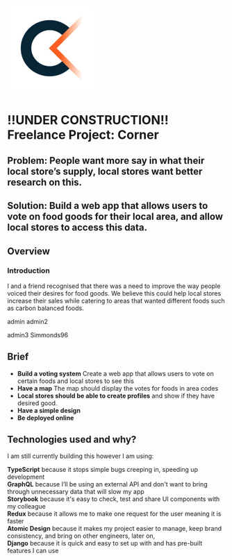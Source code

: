 # <img src='readme/Temp.png' width='200'>

<h1>!!UNDER CONSTRUCTION!! Freelance Project: Corner</h1>
 
<h2>Problem: People want more say in what their local store’s supply, local stores want better research on this.</h2>
 
<h2>Solution: Build a web app that allows users to vote on food goods for their local area, and allow local stores to access this data.</h2>
 
<!-- | Contents                      |                                |
| ----------------------------- | ------------------------------ |
| 1. [Overview](#overview)      | 6. [Future content](#future)   |
| 2. [Brief](#brief)            | 7. [Wins](#wins)               |
| 3. [Technologies used](#tech) | 8. [Blockers](#blockers)       |
| 4. [App](#app)                | 9. [Bugs](#bugs)               |
| 5. [Approach](#approach)      | 10. [Future learnings](#learn) | -->
 
<h2 name='overview'>Overview</h2>
 
<h3>Introduction</h3>
 
I and a friend recognised that there was a need to improve the way people voiced their desires
for food goods. We believe this could help local stores increase their sales while catering to areas
that wanted different foods such as carbon balanced foods.
 
<!-- <h3>Deployment</h3>
 
The app is deployed on Heroku and can be found here: https://wordee-app.herokuapp.com <br> The login
details are email: test@email password: pass <br> -->

admin
admin2

admin3
Simmonds96

<h2 name='brief'>Brief</h2>
 
- **Build a voting system** Create a web app that allows users to vote on certain foods and local
 stores to see this
- **Have a map** The map should display the votes for foods in area codes
- **Local stores should be able to create profiles** and show if they have desired good.
- **Have a simple design**
- **Be deployed online**
 
<h2 name='tech'>Technologies used and why?</h2>
 
I am still currently building this however I am using:
 
<strong>TypeScript</strong> because it stops simple bugs creeping in, speeding up development<br>
<strong>GraphQL</strong> because I’ll be using an external API and don't want to bring through unnecessary data that will slow my app<br>
<strong>Storybook</strong> because it's easy to check, test and share UI components with my colleague<br>
<strong>Redux</strong> because it allows me to make one request for the user meaning it is faster<br>
<strong>Atomic Design</strong> because it makes my project easier to manage, keep brand consistency,
and bring on other engineers, later on, <br>
<strong>Django</strong> because it is quick and easy to set up with and has pre-built features I can use<br>

<!-- <p>1. HTML5 <br>
2. SCSS & Bulma <br>
3. JavaScript (ES6) <br>
4. Redux <br>
5. GraphQL <br>
6. Mocha <br>
7. Chai <br>
8. Express <br>
9. React.js <br>
11. Node.js <br>
12. Axios <br>
13. Jest <br>
14. Insomnia <br>
15. Dotenv <br>
16. Cloudinary <br>
17. Firebox <br>
18. CircleCI <br>
19. JWT <br>
20. Yarn <br>
21. Heroku <br>
22. GitHub <br></p> -->

<!-- <h2 name='app'>App</h2>

The brand will log into the app will immediately be able to edit their supporting data that will be
sent to copy writers along with their briefs.The brand will be sent a report summary it can access
as soon as we have sent it.<br> <br> <br> <img src='readme/1.gif' width='600'> <br> <br> <br>
Creating a brief is made simple by asking the brand to fill out a set of questions my colleagues
thought essentially to fully explain what is needed. The brief reacts to choices made adds or
removes questions accordingly.<br> <br> <br> <img src='readme/2.gif' width='600'> <br> <br> <br> The
brand can easily edit the brief just by clicking on its list item.<br> <br> <br>
<img src='readme/3.gif' width='600'> <br> <br> <br> The brand can easily change or remove their
information.<br> <br> <br> <img src='readme/4.gif' width='600'> <br> <br> <br> On the backend my
colleagues and I are able to view brands and their information and can easily edit report summarys,
download briefs to excel, and view images and files.<br> <br> <br>
<img src='readme/5.gif' width='600'>

<h2 name='approach'>Approach</h2>
My approach was to always keep the user in mind when I made every decisions, for instance my first instinct was to make a profile page and an edit profile page. However I believe this gave the experiance needless friction for the user. Therefore these pages could be combined for easy and fast manipulation. This eneded making my code more simple too.
<br>
<br>
<h2 name='future'>Future content</h2>
<h3>A writers portal</h3>
We were discussing creating a writers portal and profile and I have some code commented out in the login component should we build this. However we don't currently see any use for this<br>
<br>
<br>
<h3>Email alert system</h3>
We would like to be alerted by email if a user updates their information or edits a brief so we could send the new data to any writers who need it.<br>
<br>
<br>
<h2 name='wins'>Wins</h2>
<h3>Tested by TRIP DRINKS</h3>
[TRIP DRINKS](https://www.drink-trip.com/) Tested our app and found it very useful saying it was functional and well designed. TRIP is still using it and we are arranging user testing.
<br>
<br>
<h3>GaphQL</h3>

<br>
<br>
<h3>Redux</h3>

<br>
<br>
<h3>Design</h3>
I'm personally very happy with the design, I think it looks good and is easy to use. Getting feedback from users like TRIP saying "it's functional and well designed"
<br>
<br>
<h2 name='blockers'>Blockers</h2>
<h3>COVID-19</h3>
Due to the pandemic we are having to pause development due to this being a side project for my colleagues.
<br>
<br>
<h3>CircleCI</h3>
I seem to behaving trouble getting the backend up and therefore test it in CircleCI. I have emailed them asking for support.
<br>
<br>
<img src='readme/circle.png' width='600'>
<br>
<br>
<br>
<h2 name='bugs'>Bugs</h2>
<h3>Brand images</h3>
Sometimes when uploading brand images the images may not appear on the brand profile until the page is reloaded. I checked to see if the getData function was waiting until the upload to the backend had been completed and it was.<br>
<br>
<br>
<h2 name='learn'>Future learnings</h2>
• Use TypeScript to better avoid bugs like merging objects and arrays.<br>
• Use Storybook to test UI components.<br> -->
